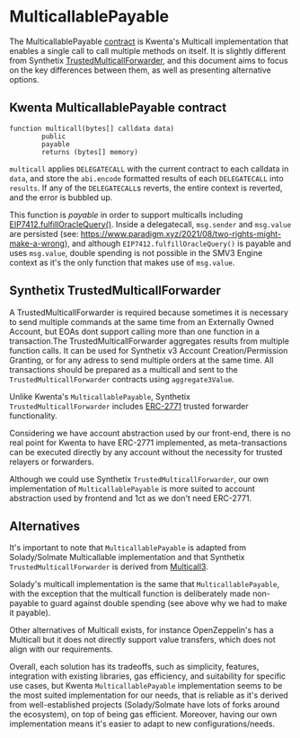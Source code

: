 # MulticallablePayable

  
The MulticallablePayable [contract](https://github.com/Kwenta/smart-margin-v3/blob/cacb85bd4c913a85c6bc978b1e8cde2585cee19a/src/utils/MulticallablePayable.sol#L7) is Kwenta's Multicall implementation that enables a single call to call multiple methods on itself.  It is slightly different from Synthetix [TrustedMulticallForwarder](https://github.com/Synthetixio/synthetix-v3/blob/0591c4cb5d36b6720dbc5b867e87f5274aaa518d/auxiliary/TrustedMulticallForwarder/src/TrustedMulticallForwarder.sol#L8), and this document aims to focus on the key differences between them, as well as presenting alternative options.

## Kwenta MulticallablePayable contract
```
function multicall(bytes[] calldata data)
        public
        payable
        returns (bytes[] memory)
```

`multicall` applies `DELEGATECALL` with the current contract to each calldata in `data`, and store the `abi.encode` formatted results of each `DELEGATECALL` into `results`. If any of the `DELEGATECALL`s reverts, the entire context is reverted,
and the error is bubbled up.

This function is *payable* in order to support multicalls including [EIP7412.fulfillOracleQuery()](https://github.com/Kwenta/smart-margin-v3/blob/cacb85bd4c913a85c6bc978b1e8cde2585cee19a/src/utils/EIP7412.sol). 
Inside a delegatecall, `msg.sender` and `msg.value` are persisted (see: https://www.paradigm.xyz/2021/08/two-rights-might-make-a-wrong), and although `EIP7412.fulfillOracleQuery()` is payable and uses `msg.value`, double spending is not possible in the SMV3 Engine context as it's the only function that makes use of `msg.value`.

## Synthetix TrustedMulticallForwarder

A TrustedMulticallForwarder is required because sometimes it is necessary to send multiple commands at the same time from an Externally Owned Account, but EOAs dont support calling more than one function in a transaction.The TrustedMulticallForwarder aggregates results from multiple function calls.
It can be used for Synthetix v3 Account Creation/Permission Granting, or for any adress to send multiple orders at the same time. All transactions should be prepared as a multicall and sent to the `TrustedMulticallForwarder` contracts using `aggregate3Value`.

Unlike Kwenta's `MulticallablePayable`, Synthetix `TrustedMulticallForwarder` includes [ERC-2771](https://eips.ethereum.org/EIPS/eip-2771) trusted forwarder functionality. 

Considering we have account abstraction used by our front-end, there is no real point for Kwenta to have ERC-2771 implemented, as meta-transactions can be executed directly by any account without the necessity for trusted relayers or forwarders.

Although we could use Synthetix `TrustedMulticallForwarder`, our own implementation of `MulticallablePayable` is more suited to account abstraction used by frontend and 1ct as we don't need ERC-2771.

## Alternatives

It's important to note that `MulticallablePayable` is adapted from Solady/Solmate Multicallable implementation and that Synthetix `TrustedMulticallForwarder` is derived from [Multicall3](https://github.com/mds1/multicall).

Solady's multicall implementation is the same that `MulticallablePayable`, with the exception that the multicall function is deliberately made non-payable to guard against double spending (see above why we had to make it payable).

Other alternatives of Multicall exists, for instance OpenZeppelin's has a Multicall but it does not directly support value transfers, which does not align with our requirements.

Overall, each solution has its tradeoffs, such as simplicity, features, integration with existing libraries, gas efficiency, and suitability for specific use cases, but Kwenta `MulticallablePayable` implementation seems to be the most suited implementation for our needs, that is reliable as it's derived from well-established projects (Solady/Solmate have lots of forks around the ecosystem), on top of being gas efficient.
Moreover, having our own implementation means it's easier to adapt to new configurations/needs.
